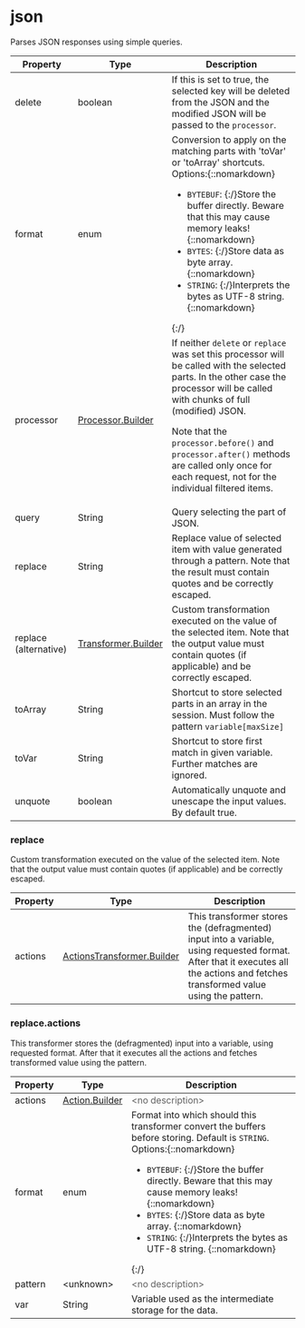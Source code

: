 # json

Parses JSON responses using simple queries. 

| Property | Type | Description |
| ------- | ------- | -------- |
| delete | boolean | If this is set to true, the selected key will be deleted from the JSON and the modified JSON will be passed to the <code>processor</code>.  |
| format | enum | Conversion to apply on the matching parts with 'toVar' or 'toArray' shortcuts. <br>Options:{::nomarkdown}<ul><li><code>BYTEBUF</code>: {:/}Store the buffer directly. Beware that this may cause memory leaks! {::nomarkdown}</li><li><code>BYTES</code>: {:/}Store data as byte array. {::nomarkdown}</li><li><code>STRING</code>: {:/}Interprets the bytes as UTF-8 string. {::nomarkdown}</li></ul>{:/} |
| processor | [Processor.Builder](index.html#processors) | If neither `delete` or `replace` was set this processor will be called with the selected parts. In the other case the processor will be called with chunks of full (modified) JSON. <p> Note that the `processor.before()` and `processor.after()` methods are called only once for each request, not for the individual filtered items.  |
| query | String | Query selecting the part of JSON.  |
| replace | String | Replace value of selected item with value generated through a pattern. Note that the result must contain quotes and be correctly escaped.  |
| replace (alternative)| [Transformer.Builder](#replace) | Custom transformation executed on the value of the selected item. Note that the output value must contain quotes (if applicable) and be correctly escaped.  |
| toArray | String | Shortcut to store selected parts in an array in the session. Must follow the pattern <code>variable[maxSize]</code>  |
| toVar | String | Shortcut to store first match in given variable. Further matches are ignored.  |
| unquote | boolean | Automatically unquote and unescape the input values. By default true.  |

### <a id="replace"></a>replace

Custom transformation executed on the value of the selected item. Note that the output value must contain quotes (if applicable) and be correctly escaped. 

| Property | Type | Description |
| ------- | ------- | ------- |
| actions | [ActionsTransformer.Builder](#replaceactions) | This transformer stores the (defragmented) input into a variable, using requested format. After that it executes all the actions and fetches transformed value using the pattern.  |

### <a id="replace.actions"></a>replace.actions

This transformer stores the (defragmented) input into a variable, using requested format. After that it executes all the actions and fetches transformed value using the pattern. 

| Property | Type | Description |
| ------- | ------- | ------- |
| actions | [Action.Builder](index.html#actions) | <font color="#606060">&lt;no description&gt;</font> |
| format | enum | Format into which should this transformer convert the buffers before storing. Default is <code>STRING</code>. <br>Options:{::nomarkdown}<ul><li><code>BYTEBUF</code>: {:/}Store the buffer directly. Beware that this may cause memory leaks! {::nomarkdown}</li><li><code>BYTES</code>: {:/}Store data as byte array. {::nomarkdown}</li><li><code>STRING</code>: {:/}Interprets the bytes as UTF-8 string. {::nomarkdown}</li></ul>{:/} |
| pattern | &lt;unknown&gt; | <font color="#606060">&lt;no description&gt;</font> |
| var | String | Variable used as the intermediate storage for the data.  |

